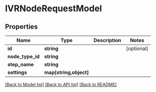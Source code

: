 # IVRNodeRequestModel

## Properties
Name | Type | Description | Notes
------------ | ------------- | ------------- | -------------
**id** | **string** |  | [optional] 
**node_type_id** | **string** |  | 
**step_name** | **string** |  | 
**settings** | **map[string,object]** |  | 

[[Back to Model list]](../README.md#documentation-for-models) [[Back to API list]](../README.md#documentation-for-api-endpoints) [[Back to README]](../README.md)


